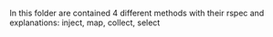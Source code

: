 In this folder are contained 4 different methods with their rspec and explanations: inject, map, collect, select
